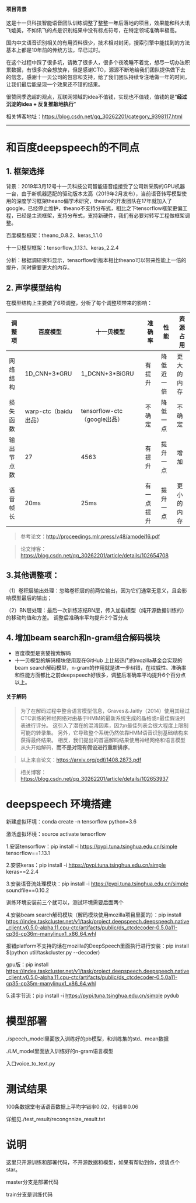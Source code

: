 #### 项目背景
这是十一贝科技智能语音团队训练调整了整整一年后落地的项目，效果能和科大讯飞媲美，不如讯飞的点是识别结果中没有标点符号，在特定领域准确率极高。

国内中文语音识别相关的有用资料很少，技术相对封闭，搜索引擎中能找到的方法基本上都是10年前的传统方法，早已过时。

在这个过程中踩了很多坑，请教了很多人，很多个夜晚睡不着觉，想尽一切办法积累数据，有很多次会想放弃，但是感谢CTO，源源不断地给我们团队提供做下去的信念，感谢十一贝公司的包容和支持，给了我们团队持续专注地做一年的时间，让我们最后能呈现一个效果还不错的结果。

很赞同季逸超的观点，互联网领域的idea不值钱，实现也不值钱，值钱的是“**经过沉淀的idea + 反复推敲地执行**”

相关博客地址：https://blog.csdn.net/qq_30262201/category_9398117.html

----

# 和百度deepspeech的不同点
## 1.	框架选择

背景：2019年3月12号十一贝科技公司智能语音组接受了公司新采购的GPU机器一台，由于新机器适配的驱动版本太高（2019年2月发布），当前语音转写模型使用的深度学习框架theano偏学术研究，theano的开发团队在17年就加入了google，已经停止维护，theano不支持分布式，相比之下tensorflow框架更偏工程，已经是主流框架，支持分布式，支持新硬件，我们有必要对转写工程做框架调整。

百度模型框架：theano_0.8.2、keras_1.1.0

十一贝模型框架：tensorflow_1.13.1、keras_2.2.4

分析：根据调研资料显示，tensorflow新版本相比theano可以带来性能上一倍的提升，同时需要更大的内存。
 
## 2.	声学模型结构
在模型结构上主要做了6项调整，分析了每个调整项带来的影响：

|调整项	| 百度模型	| 十一贝模型	| 准确率 | 	性能 | 	资源占用|
|----|----|----|----|----|-----|
|网络结构|	1D_CNN+3*GRU|	1_DCNN+3*BiGRU	|有提升|	降低近一倍|	更大的内存|
|损失函数	|warp-ctc（baidu出品）	|tensorflow-ctc（google出品）	|不确定|	降低一点	|不确定|
|输出节点数|	27|	4563|	有提升	|提升一点|	增加|
|语音帧长|	20ms	|25ms	|有一点提升|	提升一点|	更小的内存|

> 参考论文：http://proceedings.mlr.press/v48/amodei16.pdf

> 论文博客：https://blog.csdn.net/qq_30262201/article/details/102654708

## 3.其他调整项：

（1）卷积层输出处理：忽略卷积层的前两位输出，因为它们通常无意义，且会影响模型最后的输出；

（2）BN层处理：最后一次训练冻结BN层，传入加载模型（纯开源数据训练的）的移动均值和方差。
调整后准确率平均提升2个百分点

## 4.	增加beam search和n-gram组合解码模块

- 百度模型是贪婪搜索解码
- 十一贝模型的解码模块使用现在GitHub 上比较热门的mozilla基金会实现的beam search解码模型，n-gram的作用就是进一步纠错，在权威性、准确率和性能方面都比之前deepspeech好很多，调整后准确率平均提升6个百分点以上。

#### 关于解码
> 为了在解码过程中整合语言模型信息，Graves＆Jaitly（2014）使用其经过CTC训练的神经网络对由基于HMM的最新系统生成的晶格或n最佳假设列表进行评分。 这引入了潜在的混淆因素，因为n最佳列表会很大程度上限制可能的转录集。 另外，它导致整个系统仍然依靠HMM语音识别基础结构来获得最终结果。 相反，我们提出的首遍解码结果使用神经网络和语言模型从头开始解码，**而不是对现有假设进行重新排序**。

> 以上来自论文：https://arxiv.org/pdf/1408.2873.pdf

> 相关博客：https://blog.csdn.net/qq_30262201/article/details/102653937


# deepspeech 环境搭建

新建虚拟环境：conda create -n tensorflow python=3.6

激活虚拟环境：source activate tensorflow

1.安装tensorflow：pip install -i https://pypi.tuna.tsinghua.edu.cn/simple tensorflow==1.13.1

2.安装keras：pip install -i https://pypi.tuna.tsinghua.edu.cn/simple keras==2.2.4

3.安装语音流处理模块：pip install -i https://pypi.tuna.tsinghua.edu.cn/simple soundfile==0.10.2

训练环境安装前三个就可以，测试环境需要后面两个

4.安装beam search解码模块（解码模块使用mozilla项目里面的）：pip install https://index.taskcluster.net/v1/task/project.deepspeech.deepspeech.native_client.v0.5.0-alpha.11.cpu-ctc/artifacts/public/ds_ctcdecoder-0.5.0a11-cp36-cp36m-manylinux1_x86_64.whl

报错platform不支持的话在mozilla的DeepSpeech里面执行进行安装：pip install $(python util/taskcluster.py --decoder)

gpu版：pip install https://index.taskcluster.net/v1/task/project.deepspeech.deepspeech.native_client.v0.5.0-alpha.11.cpu-ctc/artifacts/public/ds_ctcdecoder-0.5.0a11-cp35-cp35m-manylinux1_x86_64.whl

5.读字节流：pip install -i https://pypi.tuna.tsinghua.edu.cn/simple pydub



# 模型部署


./speech_model里面放入训练好的pb模型，和训练集的std、mean数据

./LM_model里面放入训练好的n-gram语言模型

入口voice_to_text.py

# 测试结果
100条数据堂电话语音数据上平均字错率0.02，句错率0.06

详细见./test_result/recongnnize_result.txt

# 说明
这里只开源训练和部署代码，不开源数据和模型，如果有帮助到你，烦请点个star。

master分支是部署代码

train分支是训练代码
